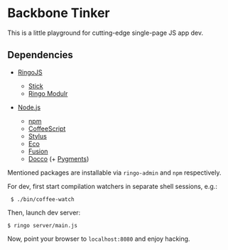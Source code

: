 # Backbone Tinker

This is a little playground for cutting-edge single-page JS app dev.

## Dependencies

* [RingoJS](https://github.com/ringo/ringojs)
  * [Stick](https://github.com/hns/stick)
  * [Ringo Modulr](https://github.com/hns/ringo-modulr)

* [Node.js](https://github.com/ry/node)
  * [npm](https://github.com/isaacs/npm)
  * [CoffeeScript](https://github.com/jashkenas/coffee-script)
  * [Stylus](https://github.com/LearnBoost/stylus)
  * [Eco](https://github.com/sstephenson/eco)
  * [Fusion](https://github.com/brunchwithcoffee/fusion)
  * [Docco](https://github.com/jashkenas/docco) (+ [Pygments](http://pygments.org/download/))

Mentioned packages are installable via `ringo-admin` and `npm` respectively.

For dev, first start compilation watchers in separate shell sessions, e.g.:

     $ ./bin/coffee-watch

Then, launch dev server:

    $ ringo server/main.js

Now, point your browser to `localhost:8080` and enjoy hacking.
